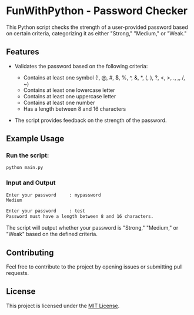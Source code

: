 # FunWithPython - Password Checker

This Python script checks the strength of a user-provided password based on certain criteria, categorizing it as either "Strong," "Medium," or "Weak."

## Features

- Validates the password based on the following criteria:

  - Contains at least one symbol (!, @, #, $, %, ^, &, \*, (, ), ?, <, >, ., ,, /, ~)
  - Contains at least one lowercase letter
  - Contains at least one uppercase letter
  - Contains at least one number
  - Has a length between 8 and 16 characters

- The script provides feedback on the strength of the password.

## Example Usage

### Run the script:

```bash
python main.py
```

### Input and Output

```bash
Enter your password     : mypassword
Medium

Enter your password     : test
Password must have a length between 8 and 16 characters.
```

The script will output whether your password is "Strong," "Medium," or "Weak" based on the defined criteria.

## Contributing

Feel free to contribute to the project by opening issues or submitting pull requests.

## License

This project is licensed under the [MIT License](/LICENSE).
